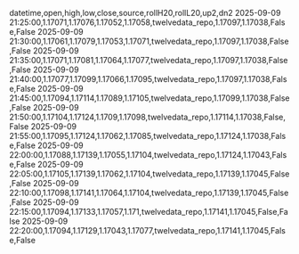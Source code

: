 datetime,open,high,low,close,source,rollH20,rollL20,up2,dn2
2025-09-09 21:25:00,1.17071,1.17076,1.17052,1.17058,twelvedata_repo,1.17097,1.17038,False,False
2025-09-09 21:30:00,1.17061,1.17079,1.17053,1.17071,twelvedata_repo,1.17097,1.17038,False,False
2025-09-09 21:35:00,1.17071,1.17081,1.17064,1.17077,twelvedata_repo,1.17097,1.17038,False,False
2025-09-09 21:40:00,1.17077,1.17099,1.17066,1.17095,twelvedata_repo,1.17097,1.17038,False,False
2025-09-09 21:45:00,1.17094,1.17114,1.17089,1.17105,twelvedata_repo,1.17099,1.17038,False,False
2025-09-09 21:50:00,1.17104,1.17124,1.1709,1.17098,twelvedata_repo,1.17114,1.17038,False,False
2025-09-09 21:55:00,1.17095,1.17124,1.17062,1.17085,twelvedata_repo,1.17124,1.17038,False,False
2025-09-09 22:00:00,1.17088,1.17139,1.17055,1.17104,twelvedata_repo,1.17124,1.17043,False,False
2025-09-09 22:05:00,1.17105,1.17139,1.17062,1.17104,twelvedata_repo,1.17139,1.17045,False,False
2025-09-09 22:10:00,1.17098,1.17141,1.17064,1.17104,twelvedata_repo,1.17139,1.17045,False,False
2025-09-09 22:15:00,1.17094,1.17133,1.17057,1.171,twelvedata_repo,1.17141,1.17045,False,False
2025-09-09 22:20:00,1.17094,1.17129,1.17043,1.17077,twelvedata_repo,1.17141,1.17045,False,False
